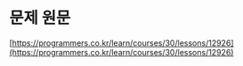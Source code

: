 # 문제 원문

[https://programmers.co.kr/learn/courses/30/lessons/12926](https://programmers.co.kr/learn/courses/30/lessons/12926)
